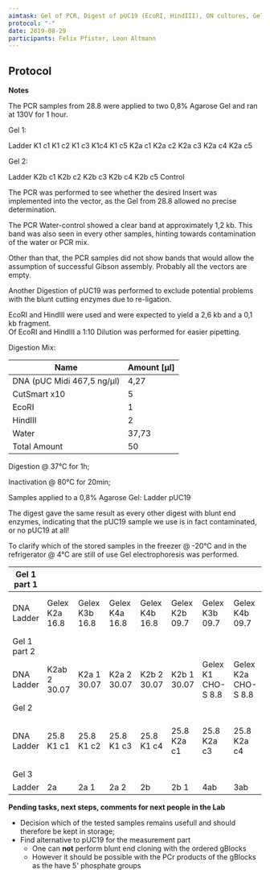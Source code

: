 ```yaml
---
aimtask: Gel of PCR, Digest of pUC19 (EcoRI, HindIII), ON cultures, Gel electrophoresis of unclear samples  
protocol: "-"
date: 2019-08-29  
participants: Felix Pfister, Leon Altmann 
---    
```


## Protocol  

**Notes**

The PCR samples from 28.8 were applied to two 0,8% Agarose Gel and ran at 130V for 1 hour.

  

Gel 1:

Ladder K1 c1 K1 c2 K1 c3 K1c4 K1 c5 K2a c1 K2a c2 K2a c3 K2a c4 K2a c5

Gel 2:

Ladder K2b c1 K2b c2 K2b c3 K2b c4 K2b c5 Control

The PCR was performed to see whether the desired Insert was implemented into the vector, as the Gel from 28.8 allowed no precise determination.

The PCR Water-control showed a clear band at approximately 1,2 kb. This band was also seen in every other samples, hinting towards contamination of the water or PCR mix.

Other than that, the PCR samples did not show bands that would allow the assumption of successful Gibson assembly. Probably all the vectors are empty.

Another Digestion of pUC19 was performed to exclude potential problems with the blunt cutting enzymes due to re-ligation.

EcoRI and HindIII were used and were expected to yield a 2,6 kb and a 0,1 kb fragment.  
Of EcoRI and HindIII a 1:10 Dilution was performed for easier pipetting.

Digestion Mix:

|Name|Amount [µl]|
|--- |--- |
|DNA (pUC Midi 467,5 ng/µl)|4,27|
|CutSmart x10|5|
|EcoRI|1|
|HindIII|2|
|Water|37,73|
|Total Amount|50|

Digestion @ 37°C for 1h;

Inactivation @ 80°C for 20min;

Samples applied to a 0,8% Agarose Gel: Ladder pUC19

The digest gave the same result as every other digest with blunt end enzymes, indicating that the pUC19 sample we use is in fact contaminated, or no pUC19 at all!

To clarify which of the stored samples in the freezer @ -20°C and in the refrigerator @ 4°C are still of use Gel electrophoresis was performed.



|Gel 1 part 1||||||||||||||
|--- |--- |--- |--- |--- |--- |--- |--- |--- |--- |--- |--- |--- |--- |
|DNA Ladder|Gelex K2a 16.8|Gelex K3b 16.8|Gelex K4a 16.8|Gelex K4b 16.8|Gelex K2b 09.7|Gelex K3b 09.7|Gelex K4b 09.7|Gelex K4b 09.7|PC|Vector 4b/a|3ab pACYC184 p3|Psec digested Gelex 21.08|Attempt 3 pSec|
|Gel 1 part 2||||||||||||||
|DNA Ladder|K2ab 2 30.07|K2a 1 30.07|K2a 2 30.07|K2b 2 30.07|K2b 1 30.07|Gelex K1 CHO-S 8.8|Gelex K2a CHO-S 8.8|Gelex K2b CHO-S 8.8|Purified CFP 9.8|/|3ab 1|3ab 2|3ab 3|
|Gel 2||||||||||||||
|DNA Ladder|25.8 K1 c1|25.8 K1 c2|25.8 K1 c3|25.8 K1 c4|25.8 K2a c1|25.8 K2a c3|25.8 K2a c4|25.8 K2a c6|DNA CHO K2b c1 25.8|DNA CHO K2b c2 25.8|DNA CHO K2b c3 25.8|DNA CHO K2b c4 25.8||
|Gel 3||||||||||||||
|Ladder|2a|2a 1|2a 2|2b|2b 1|4ab|3ab|||||||

**Pending tasks, next steps, comments for next people in the Lab**

-   Decision which of the tested samples remains usefull and should therefore be kept in storage;
-   Find alternative to pUC19 for the measurement part
    -   One can  **not**  perform blunt end cloning with the ordered gBlocks
    -   However it should be possible with the PCr products of the gBlocks as the have 5' phosphate groups

![<Beschreibung>](/labjournal-entries/images/Gel_1_doppel.png)
![<Beschreibung>](/labjournal-entries/images/Gel_2_einzel_heller.png)
![<Beschreibung>](/labjournal-entries/images/Gel_2_einzel.png)
![<Beschreibung>](/labjournal-entries/images/Gel_3_einzel_klein.png)





